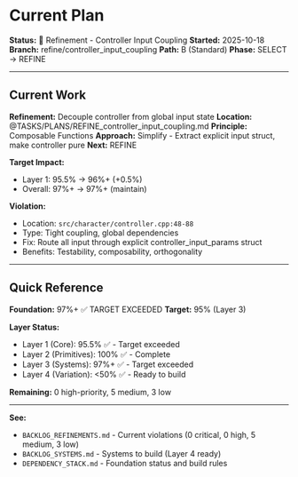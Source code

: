 # Current Plan

**Status:** 🔧 Refinement - Controller Input Coupling
**Started:** 2025-10-18
**Branch:** refine/controller_input_coupling
**Path:** B (Standard)
**Phase:** SELECT → REFINE

---

## Current Work

**Refinement:** Decouple controller from global input state
**Location:** @TASKS/PLANS/REFINE_controller_input_coupling.md
**Principle:** Composable Functions
**Approach:** Simplify - Extract explicit input struct, make controller pure
**Next:** REFINE

**Target Impact:**
- Layer 1: 95.5% → 96%+ (+0.5%)
- Overall: 97%+ → 97%+ (maintain)

**Violation:**
- Location: `src/character/controller.cpp:48-88`
- Type: Tight coupling, global dependencies
- Fix: Route all input through explicit controller_input_params struct
- Benefits: Testability, composability, orthogonality

---

## Quick Reference

**Foundation:** 97%+ ✅ TARGET EXCEEDED
**Target:** 95% (Layer 3)

**Layer Status:**
- Layer 1 (Core): 95.5% ✅ - Target exceeded
- Layer 2 (Primitives): 100% ✅ - Complete
- Layer 3 (Systems): 97%+ ✅ - Target exceeded
- Layer 4 (Variation): <50% ✅ - Ready to build

**Remaining:** 0 high-priority, 5 medium, 3 low

---

**See:**
- `BACKLOG_REFINEMENTS.md` - Current violations (0 critical, 0 high, 5 medium, 3 low)
- `BACKLOG_SYSTEMS.md` - Systems to build (Layer 4 ready)
- `DEPENDENCY_STACK.md` - Foundation status and build rules
